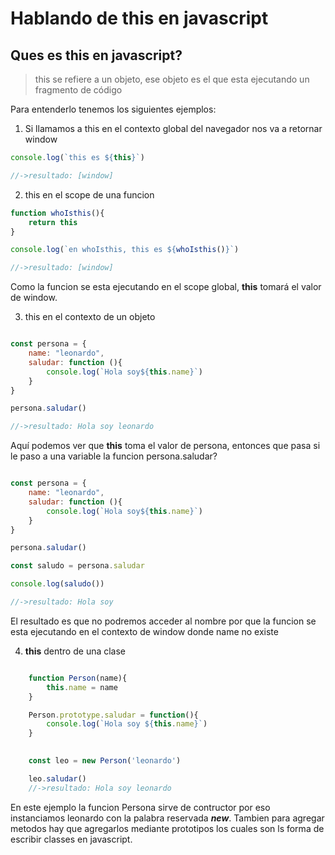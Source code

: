 # Hablando de **this** en javascript

##  Ques es **this** en javascript?
> this se refiere a un objeto, ese objeto es el que esta ejecutando un fragmento de código

Para entenderlo tenemos los siguientes ejemplos:


1. Si llamamos a this en el contexto global del navegador nos va a retornar window


```javascript
console.log(`this es ${this}`)

//->resultado: [window]

```

2. this en el scope de una funcion 

```javascript
function whoIsthis(){
    return this
}

console.log(`en whoIsthis, this es ${whoIsthis()}`)

//->resultado: [window]

```
Como la funcion se esta ejecutando en el scope global, **this** tomará el valor de window.


3. this en el contexto de un objeto


```javascript

const persona = {
    name: "leonardo",
    saludar: function (){
        console.log(`Hola soy${this.name}`)
    }
}

persona.saludar()

//->resultado: Hola soy leonardo
```

Aquí podemos ver que **this** toma el valor de persona, entonces que pasa si le paso a una variable la funcion persona.saludar?




```javascript

const persona = {
    name: "leonardo",
    saludar: function (){
        console.log(`Hola soy${this.name}`)
    }
}

persona.saludar()

const saludo = persona.saludar

console.log(saludo())

//->resultado: Hola soy 
```

El resultado es que no podremos acceder al nombre por que la funcion se esta ejecutando en el contexto de window donde name no existe

4. **this** dentro de una clase

```javascript

    function Person(name){
        this.name = name 
    }

    Person.prototype.saludar = function(){
        console.log(`Hola soy ${this.name}`)
    }
    

    const leo = new Person('leonardo')

    leo.saludar()
    //->resultado: Hola soy leonardo
```

En este ejemplo la funcion Persona sirve de contructor por eso instanciamos leonardo con la palabra reservada ***new***. Tambien para agregar metodos hay que agregarlos mediante prototipos los cuales son ls forma de escribir classes en javascript.


